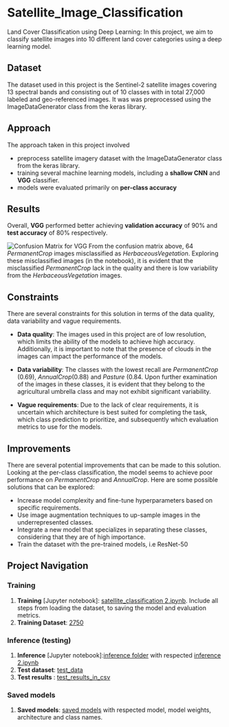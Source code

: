 # Satellite_Image_Classification

Land Cover Classification using Deep Learning: In this project, we aim to classify satellite images into 10 different land cover categories using a deep learning model.

## Dataset

The dataset used in this project is the Sentinel-2 satellite images covering 13 spectral bands and consisting out of 10 classes with in total 27,000 labeled and geo-referenced images. It was was preprocessed using the ImageDataGenerator class from the keras library.
## Approach

The approach taken in this project involved 
- preprocess satellite imagery dataset with the ImageDataGenerator class from the keras library.
- training several machine learning models, including a **shallow CNN** and **VGG** classifier.
- models were evaluated primarily on **per-class accuracy**

## Results

Overall, **VGG** performed better achieving **validation accuracy** of 90% and **test accuracy** of 80% respectively.

![Confusion Matrix for VGG](https://user-images.githubusercontent.com/73485842/226115940-3e8645e4-407d-42fe-80aa-0c15d1eab1d0.png)
From the confusion matrix above, 64 *PermanentCrop* images misclassified as *HerbaceousVegetation*.  Exploring these misclassified images (in the notebook), it is evident that the misclassified *PermanentCrop* lack in the quality and there is low variability from the *HerbaceousVegetation* images. 
## Constraints

There are several constraints for this solution in terms of the data quality, data variability and vague requirements.

- **Data quality**: The images used in this project are of low resolution, which limits the ability of the models to achieve high accuracy. Additionally, it is important to note that the presence of clouds in the images can impact the performance of the models.

- **Data variability**: The classes with the lowest recall are *PermanentCrop* (0.69), *AnnualCrop*(0.88) and *Pasture* (0.84. Upon further examination of the images in these classes, it is evident that they belong to the agricultural umbrella class and may not exhibit significant variability.

- **Vague requirements**: Due to the lack of clear requirements, it is uncertain which architecture is best suited for completing the task, which class prediction to prioritize, and subsequently which evaluation metrics to use for the models.

## Improvements

There are several potential improvements that can be made to this solution. Looking at the per-class classification, the model seems to achieve poor performance on *PermanentCrop* and *AnnualCrop*. Here are some possible solutions that can be explored:

- Increase model complexity and fine-tune hyperparameters based on specific requirements.
- Use image augmentation techniques to up-sample images in the underrepresented classes.
- Integrate a new model that specializes in separating these classes, considering that they are of high importance.
- Train the dataset with the pre-trained models, i.e  ResNet-50

## Project Navigation
### Training
1. **Training** [Jupyter notebook]: [satellite_classification 2.ipynb](https://github.com/Mariner07/Satellite_Image_Classification/blob/main/satellite_classification%202.ipynb). Include all steps from loading the dataset, to saving the model and evaluation metrics.
2. **Training Dataset**: [2750](https://github.com/Mariner07/Satellite_Image_Classification/tree/main/2750)

### Inference (testing)
1. **Inference** [Jupyter notebook]:[inference folder](https://github.com/Mariner07/Satellite_Image_Classification/tree/main/inference) with respected  [inference 2.ipynb](https://github.com/Mariner07/Satellite_Image_Classification/blob/main/inference/inference%202.ipynb) 
2. **Test dataset**: [test_data](https://github.com/Mariner07/Satellite_Image_Classification/tree/main/inference/test_data)
3. **Test results** : [test_results_in_csv](https://github.com/Mariner07/Satellite_Image_Classification/blob/main/inference/classification_results.csv) 

### Saved models
1. **Saved models**: [saved models](https://github.com/Mariner07/Satellite_Image_Classification/tree/main/saved_models) with respected model, model weights, architecture and class names.
